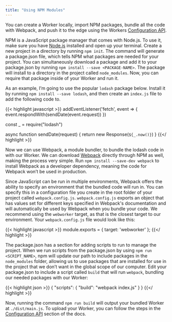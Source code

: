 ```yaml
---
title: "Using NPM Modules"
---
```


You can create a Worker locally, import NPM packages, bundle all the code with Webpack, and push it to the edge using the Workers [Configuration API](/api/).

NPM is a JavaScript package manager that comes with Node.js. To use it, make sure you have [Node.js](https://nodejs.org/en/download/) installed and open up your terminal. Create a new project in a directory by running `npm init`. The command will generate a package.json file, which tells NPM what packages are needed for your project. You can simultaneously download a package and add it to your package.json by running `npm install --save <PACKAGE-NAME>`. The package will install to a directory in the project called `node_modules`. Now, you can require that package inside of your Worker and run it.

As an example, I’m going to use the popular `lodash` package below. Install it by running `npm install --save lodash`, and then create an `index.js` file to add the following code to.

{{< highlight javascript >}}
addEventListener('fetch', event => {
  event.respondWith(sendDate(event.request))
})

const _ = require("lodash")

async function sendDate(request) {
  return new Response(`${_.now()}`)
}
{{</ highlight >}}

Now we can use Webpack, a module bundler, to bundle the lodash code in with our Worker. We can download [Webpack](https://webpack.github.io/) directly through NPM as well, making the process very simple. Run `npm install --save-dev webpack` to install Webpack as a developer dependency, meaning the code for Webpack won’t be used in production.

Since JavaScript can be run in multiple environments, Webpack offers the ability to specify an environment that the bundled code will run in. You can specify this in a configuration file you create in the root folder of your project called `webpack.config.js`. `webpack.config.js` exports an object that has values set for different keys specified in Webpack's documentation and will automatically be used by Webpack when you bundle your code. We recommend using the `webworker` target, as that is the closest target to our environment. Your `webpack.config.js` file would look like this:

{{< highlight javascript >}}
module.exports = {
  target: 'webworker'
};
{{</ highlight >}}

The package.json has a section for adding scripts to run to manage the project. When we run scripts from the package.json by using `npm run <SCRIPT_NAME>`, npm will update our path to include packages in the `node_modules` folder, allowing us to use packages that are installed for use in the project that we don’t want in the global scope of our computer. Edit your package.json to include a script called `build` that will run `webpack`, bundling our needed packages with our Worker:

{{< highlight json >}}
{
  "scripts": {
    "build": "webpack index.js"
  }
}
{{</ highlight >}}

Now, running the command `npm run build` will output your bundled Worker at `./dist/main.js`. To upload your Worker, you can follow the steps in the [Configuration API](/api/) section of the docs.

